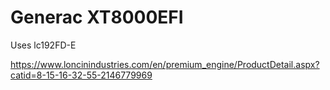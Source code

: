 # Generac XT8000EFI

Uses lc192FD-E

https://www.loncinindustries.com/en/premium_engine/ProductDetail.aspx?catid=8-15-16-32-55-2146779969
